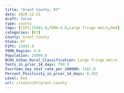 ```yaml
---
title: "Grant County, KY"
date: 2020-12-21
draft: false
type: county
tags: [FIPS:21081.0,FEMA:4.0,Large fringe metro,Red]
categories: [KY]
County: Grant County
State: KY
FIPS: 21081.0
FEMA_Region: 4.0
Population: 25069.0
NCHS_Urban_Rural_Classification: Large fringe metro
Tests_in_prior_14_days: 799.0
Fourteen_day_test_rate_per_100000: 3187.0
Percent_Positivity_in_prior_14_days: 0.202
Level: Red
url: /states/KY/grant-county
---
```



